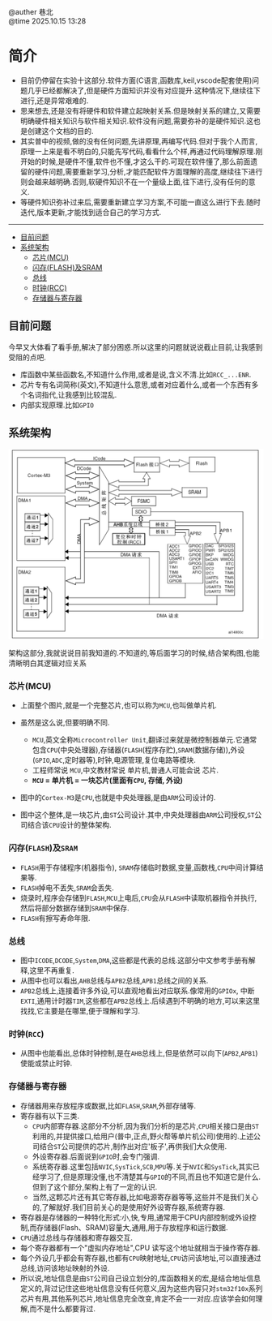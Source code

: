 @auther 巷北  
@time 2025.10.15 13:28
# 简介

- 目前仍停留在实验十这部分.软件方面(C语言,函数库,keil,vscode配套使用)问题几乎已经都解决了,但是硬件方面知识并没有对应提升.这种情况下,继续往下进行,还是异常艰难的.
- 思来想去,还是没有将硬件和软件建立起映射关系.但是映射关系的建立,又需要明确硬件相关知识与软件相关知识.软件没有问题,需要弥补的是硬件知识.这也是创建这个文档的目的.
- 其实普中的视频,做的没有任何问题,先讲原理,再编写代码.但对于我个人而言,原理一上来是看不明白的,只能先写代码,看看什么个样,再通过代码理解原理.刚开始的时候,是硬件不懂,软件也不懂,才这么干的.可现在软件懂了,那么前面遗留的硬件问题,需要重新学习,分析,才能匹配软件方面理解的高度,继续往下进行则会越来越明确.否则,软硬件知识不在一个量级上面,往下进行,没有任何的意义.
- 等硬件知识弥补过来后,需要重新建立学习方案,不可能一直这么进行下去.随时迭代,版本更新,才能找到适合自己的学习方式.

---
- [目前问题](#目前问题)
- [系统架构](#系统架构)
    - [芯片(MCU)](#芯片mcu)
    - [闪存(FLASH)及SRAM](#闪存flash及sram)
    - [总线](#总线)
    - [时钟(RCC)](#时钟rcc)
    - [存储器与寄存器](#存储器与寄存器)


## 目前问题
今早又大体看了看手册,解决了部分困惑.所以这里的问题就说说截止目前,让我感到受阻的点吧.
- 库函数中某些函数名,不知道什么作用,或者是说,含义不清.比如`RCC_...ENR`.
- 芯片专有名词简称(英文),不知道什么意思,或者对应着什么,或者一个东西有多个名词指代,让我感到比较混乱.
- 内部实现原理.比如`GPIO`

## 系统架构

<p align="center">
    <a href = "https://github.com" target="_blank">
        <img src="assets/系统架构.png" alt="系统架构图片" title = "系统架构">
    </a>
</p>

架构这部分,我就说说目前我知道的.不知道的,等后面学习的时候,结合架构图,也能清晰明白其逻辑对应关系

### 芯片(MCU)

- 上面整个图片,就是一个完整芯片,也可以称为`MCU`,也叫做单片机.
- 虽然是这么说,但要明确不同.
    - `MCU`,英文全称`Microcontroller Unit`,翻译过来就是微控制器单元.它通常包含`CPU`(中央处理器),存储器(`FLASH`(程序存贮),`SRAM`(数据存储)),外设(`GPIO`,`ADC`,定时器等),时钟,电源管理,复位电路等模块.
    - 工程师常说 `MCU`,中文教材常说 单片机,普通人可能会说 芯片.
    - **`MCU` = 单片机 = 一块芯片(里面有`CPU`, 存储, 外设)**

- 图中的`Cortex-M3`是`CPU`,也就是中央处理器,是由`ARM`公司设计的.
- 图中这个整体,是一块芯片,由`ST`公司设计.其中,中央处理器由`ARM`公司授权,`ST`公司结合该`CPU`设计的整体架构.

### 闪存(`FLASH`)及`SRAM`
- `FLASH`用于存储程序(机器指令), `SRAM`存储临时数据,变量,函数栈,`CPU`中间计算结果等.
- `FLASH`掉电不丢失,`SRAM`会丢失.
- 烧录时,程序会存储到`FLASH`,`MCU`上电后,`CPU`会从`FLASH`中读取机器指令并执行,然后将部分数据存储到`SRAM`中保存.
- `FLASH`有擦写寿命年限.

### 总线
- 图中`ICODE`,`DCODE`,`System`,`DMA`,这些都是代表的总线.这部分中文参考手册有解释,这里不再重复.
- 从图中也可以看出,`AHB`总线与`APB2`总线,`APB1`总线之间的关系.
- `APB2`总线上,连接着许多外设,可以直观地看出对应联系.像常用的`GPIOx`, 中断`EXTI`,通用计时器`TIM`,这些都在`APB2`总线上.后续遇到不明确的地方,可以来这里找找,它主要是在哪里,便于理解和学习.

### 时钟(`RCC`)
- 从图中也能看出,总体时钟控制,是在`AHB`总线上,但是依然可以向下(`APB2`,`APB1`)使能或禁止时钟.

### 存储器与寄存器
- 存储器用来存放程序或数据,比如`FLASH`,`SRAM`,外部存储等.
- 寄存器有以下三类.
    - `CPU`内部寄存器.这部分不分析,因为我们分析的是芯片,`CPU`相关接口是由`ST`利用的,并提供接口,给用户(普中,正点,野火帮等单片机公司)使用的.上述公司结合`ST`公司提供的芯片,制作出对应'板子',再供我们大众使用.
    - 外设寄存器.后面说到`GPIO`时,会专门强调.
    - 系统寄存器.这里包括`NVIC`,`SysTick`,`SCB`,`MPU`等.关于`NVIC`和`SysTick`,其实已经学习了,但是原理没懂,也不清楚其与`GPIO`的不同,而且也不知道它是什么.但到了这个部分,架构上有了一定的认识.
    - 当然,这颗芯片还有其它寄存器,比如电源寄存器等等,这些并不是我们关心的,了解就好.我们目前关心的是使用好外设寄存器,系统寄存器.
- 寄存器是存储器的一种特化形式:小,快,专用,通常用于CPU内部控制或外设控制,而存储器(Flash、SRAM)容量大,通用,用于存放程序和运行数据.
- `CPU`通过总线与存储器和寄存器交互.
- 每个寄存器都有一个"虚拟内存地址",CPU 读写这个地址就相当于操作寄存器.
- 每个外设几乎都会有寄存器,也都有`CPU`映射地址,`CPU`访问该地址,可以直接通过总线,访问该地址映射的外设.
- 所以说,地址信息是由`ST`公司自己设立划分的,库函数相关的宏,是结合地址信息定义的,背过记住这些地址信息没有任何意义,因为这些内容只对`stm32f10x`系列芯片有用,其他系列芯片,地址信息完全改变,肯定不会一一对应.应该学会如何理解,而不是什么都要背过.
